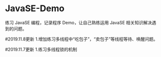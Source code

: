# JavaSE-Demo
练习 JavaSE 编程，记录程序 Demo，让自己熟练运用 JavaSE 相关知识解决遇到的问题。

#2019.11.8更新
1.增加练习多线程中“吃包子”，“卖包子”等线程等待、唤醒问题。<br>

#2019.11.7更新
1.练习多线程锁的机制<br>